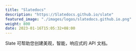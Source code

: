 ```yaml
---
title: "Slatedocs"
description: "https://Slatedocs.github.io/slate"
featured_image: "./images/logos/slatedocs.github.io.png"
weight: 800
date: 2023-01-16T15:05:32+08:00
---
```


Slate 可帮助您创建美观，智能，响应式的 API 文档。
